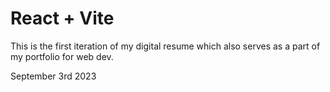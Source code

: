 # React + Vite

This is the first iteration of 
my digital resume which also serves as
a part of my portfolio for web dev.

September 3rd 2023
